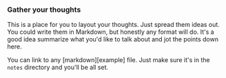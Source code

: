 ### Gather your thoughts

This is a place for you to layout your thoughts. Just spread them ideas out. You
could write them in Markdown, but honestly any format will do. It's a good idea
summarize what you'd like to talk about and jot the points down here.

You can link to any [markdown][example] file. Just make sure it's in the `notes`
directory and you'll be all set.

[file]: example.markdown
